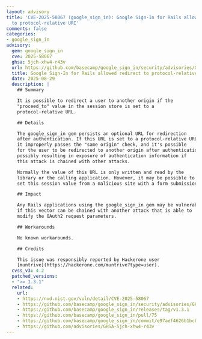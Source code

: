 ```yaml
---
layout: advisory
title: 'CVE-2025-58067 (google_sign_in): Google Sign-In for Rails allowed redirect
  to protocol-relative URI'
comments: false
categories:
- google_sign_in
advisory:
  gem: google_sign_in
  cve: 2025-58067
  ghsa: 5jch-xhw4-r43v
  url: https://github.com/basecamp/google_sign_in/security/advisories/GHSA-5jch-xhw4-r43v
  title: Google Sign-In for Rails allowed redirect to protocol-relative URI
  date: 2025-08-29
  description: |
    ## Summary

    It is possible to redirect a user to another origin if the
    "proceed_to" value in the session store is set to a
    protocol-relative URL.

    ## Details

    The google_sign_in gem persists an optional URL for redirection
    after authentication. If this URL is set to a protocol-relative URL,
    it improperly passes the "same origin" check, and it's possible
    for the user to be redirected to another origin after authentication,
    possibly resulting in exposure of authentication information if
    this attack is chained with other attacks.

    Normally the value of this URL is only written and read by the
    library or the calling application. However, it may be possible to
    set this session value from a malicious site with a form submission.

    ## Impact

    Any Rails applications using the google_sign_in gem may be vulnerable,
    if this vector can be chained with another attack that is able to
    modify the OAuth2 request parameters.

    ## Workarounds

    No known workarounds.

    ## Credits

    This issue was responsibly reported by Hackerone user
    [muntrive](https://hackerone.com/muntrive?type=user).
  cvss_v3: 4.2
  patched_versions:
  - ">= 1.3.1"
  related:
    url:
    - https://nvd.nist.gov/vuln/detail/CVE-2025-58067
    - https://github.com/basecamp/google_sign_in/security/advisories/GHSA-5jch-xhw4-r43v
    - https://github.com/basecamp/google_sign_in/releases/tag/v1.3.1
    - https://github.com/basecamp/google_sign_in/pull/75
    - https://github.com/basecamp/google_sign_in/commit/e97aef4626b1bcbd2c6f01f7dd25f12ac855d4cc
    - https://github.com/advisories/GHSA-5jch-xhw4-r43v
---
```

